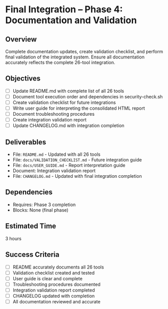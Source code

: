# Final Integration – Phase 4: Documentation and Validation

## Overview
Complete documentation updates, create validation checklist, and perform final validation of the integrated system. Ensure all documentation accurately reflects the complete 26-tool integration.

## Objectives
- [ ] Update README.md with complete list of all 26 tools
- [ ] Document tool execution order and dependencies in security-check.sh
- [ ] Create validation checklist for future integrations
- [ ] Write user guide for interpreting the consolidated HTML report
- [ ] Document troubleshooting procedures
- [ ] Create integration validation report
- [ ] Update CHANGELOG.md with integration completion

## Deliverables
- File: `README.md` - Updated with all 26 tools
- File: `docs/VALIDATION_CHECKLIST.md` - Future integration guide
- File: `docs/USER_GUIDE.md` - Report interpretation guide
- Document: Integration validation report
- File: `CHANGELOG.md` - Updated with final integration completion

## Dependencies
- Requires: Phase 3 completion
- Blocks: None (final phase)

## Estimated Time
3 hours

## Success Criteria
- [ ] README accurately documents all 26 tools
- [ ] Validation checklist created and tested
- [ ] User guide is clear and complete
- [ ] Troubleshooting procedures documented
- [ ] Integration validation report completed
- [ ] CHANGELOG updated with completion
- [ ] All documentation reviewed and accurate
